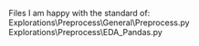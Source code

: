 Files I am happy with the standard of:
Explorations\Preprocess\General\Preprocess.py
Explorations\Preprocess\EDA_Pandas.py
